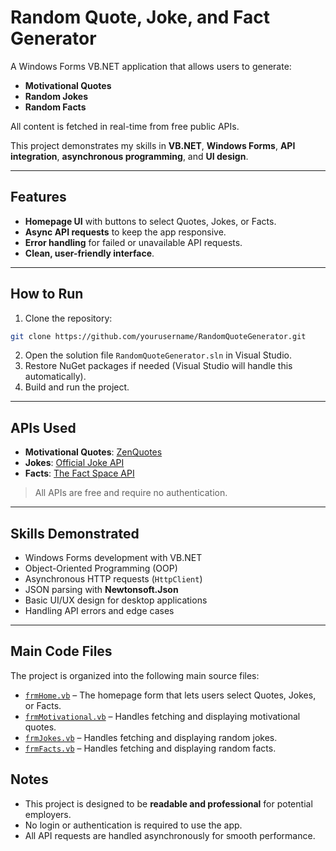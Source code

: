 # Random Quote, Joke, and Fact Generator

A Windows Forms VB.NET application that allows users to generate:

* **Motivational Quotes**
* **Random Jokes**
* **Random Facts**

All content is fetched in real-time from free public APIs.

This project demonstrates my skills in **VB.NET**, **Windows Forms**, **API integration**, **asynchronous programming**, and **UI design**.

---

## Features

* **Homepage UI** with buttons to select Quotes, Jokes, or Facts.
* **Async API requests** to keep the app responsive.
* **Error handling** for failed or unavailable API requests.
* **Clean, user-friendly interface**.

---

## How to Run

1. Clone the repository:

```bash
git clone https://github.com/yourusername/RandomQuoteGenerator.git
```

2. Open the solution file `RandomQuoteGenerator.sln` in Visual Studio.
3. Restore NuGet packages if needed (Visual Studio will handle this automatically).
4. Build and run the project.

---

## APIs Used

* **Motivational Quotes**: [ZenQuotes](https://zenquotes.io/)
* **Jokes**: [Official Joke API](https://official-joke-api.appspot.com/)
* **Facts**: [The Fact Space API](https://thefact.space/)

> All APIs are free and require no authentication.

---

## Skills Demonstrated

* Windows Forms development with VB.NET
* Object-Oriented Programming (OOP)
* Asynchronous HTTP requests (`HttpClient`)
* JSON parsing with **Newtonsoft.Json**
* Basic UI/UX design for desktop applications
* Handling API errors and edge cases

---

## Main Code Files

The project is organized into the following main source files:

- [`frmHome.vb`](RandomQuoteGenerator/Form1.vb) – The homepage form that lets users select Quotes, Jokes, or Facts.
- [`frmMotivational.vb`](RandomQuoteGenerator/Motivational.vb) – Handles fetching and displaying motivational quotes.
- [`frmJokes.vb`](RandomQuoteGenerator/frmJokes.vb) – Handles fetching and displaying random jokes.
- [`frmFacts.vb`](RandomQuoteGenerator/frmFacts.vb) – Handles fetching and displaying random facts.


## Notes

* This project is designed to be **readable and professional** for potential employers.
* No login or authentication is required to use the app.
* All API requests are handled asynchronously for smooth performance.
